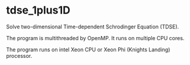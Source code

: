 # tdse_1plus1D
Solve two-dimensional Time-dependent Schrodinger Equation (TDSE).

The program is multithreaded by OpenMP. It runs on multiple CPU cores. 

The program runs on intel Xeon CPU or Xeon Phi (Knights Landing) processor.  

